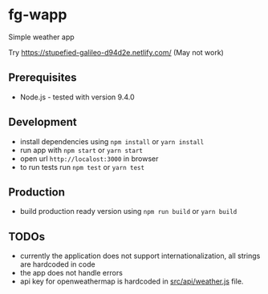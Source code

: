 # fg-wapp

Simple weather app

Try https://stupefied-galileo-d94d2e.netlify.com/ (May not work)

## Prerequisites
- Node.js - tested with version 9.4.0 

## Development
- install dependencies using `npm install` or `yarn install`
- run app with `npm start` or `yarn start`
- open url `http://localost:3000` in browser
- to run tests run `npm test` or `yarn test`

## Production
- build production ready version using `npm run build` or `yarn build`

## TODOs

- currently the application does not support internationalization, all strings are hardcoded in code
- the app does not handle errors
- api key for openweathermap is hardcoded in [src/api/weather.js](./src/api/weather.js) file.

